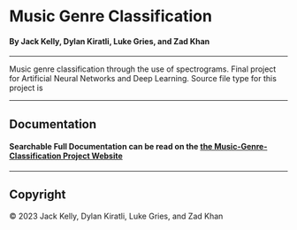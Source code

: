 # Music Genre Classification

#### By Jack Kelly, Dylan Kiratli, Luke Gries, and Zad Khan

----

Music genre classification through the use of spectrograms. 
Final project for Artificial Neural Networks and Deep Learning.
Source file type for this project is 

---
## Documentation

#### Searchable Full Documentation can be read on the [the Music-Genre-Classification Project Website](https://jkelly423.github.io/music-genre-classification/)


---
## Copyright
&copy; 2023 Jack Kelly, Dylan Kiratli, Luke Gries, and Zad Khan

